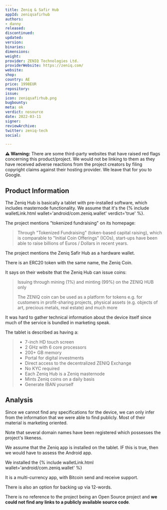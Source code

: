 ```yaml
---
title: Zeniq & Safir Hub
appId: zeniqsafirhub
authors:
- danny
released: 
discontinued: 
updated: 
version: 
binaries: 
dimensions: 
weight: 
provider: ZENIQ Technologies Ltd.
providerWebsite: https://zeniq.com/
website: 
shop: 
country: AE
price: 1998EUR
repository: 
issue: 
icon: zeniqsafirhub.png
bugbounty: 
meta: ok
verdict: nosource
date: 2022-03-11
signer: 
reviewArchive: 
twitter: zeniq-tech
social: 

---
```


**⚠️ Warning:** There are some third-party websites that have raised red flags concerning this product/project. We would not be linking to them as they have received adverse reactions from the project creators by filing copyright claims against their hosting provider. We leave that for you to Google.

## Product Information 

The Zeniq Hub is basically a tablet with pre-installed software, which includes masternode functionality. We assume that it's the {% include walletLink.html wallet='android/com.zeniq.wallet' verdict='true' %}.

The project mentions "tokenized fundraising" on its homepage:

> Through "Tokenized Fundraising" (token-based capital raising), which is comparable to "Initial Coin Offerings" (ICOs), start-ups have been able to raise billions of Euros / Dollars in recent years.

The project mentions the Zeniq Safir Hub as a hardware wallet.

There is an ERC20 token with the same name, the Zeniq Coin. 

It says on their website that the Zeniq Hub can issue coins:

> Issuing through mining (1%) and minting (99%) on the ZENIQ HUB only
>
> The ZENIQ coin can be used as a platform for tokens e.g. for customers in profit-sharing projects, physical assets (e.g. objects of art, precious metals, real estate) and much more

It was hard to gather technical information about the device itself since much of the service is bundled in marketing speak. 

The tablet is described as having a: 

> - 7-inch HD touch screen
> - 2 GHz with 6 core processors
> - 200+ GB memory
> - Portal for digital investments
> - Direct access to the decentralized ZENIQ Exchange
> - No KYC required
> - Each Zeniq Hub is a Zeniq masternode
> - Mints Zeniq coins on a daily basis
> - Generate IBAN yourself

## Analysis 

Since we cannot find any specifications for the device, we can only infer from the information that we were able to find publicly. Most of their material is marketing oriented. 

Note that several domain names have been registered which possesses the project's likeness.

We assume that the Zeniq app is installed on the tablet. IF this is true, then we would have to assess the Android app. 

We installed the {% include walletLink.html wallet='android/com.zeniq.wallet' %}

It is a multi-currency app, with Bitcoin send and receive support. 

There is also an option for backing up via 12-words. 

There is no reference to the project being an Open Source project and **we could not find any links to a publicly available source code**.


